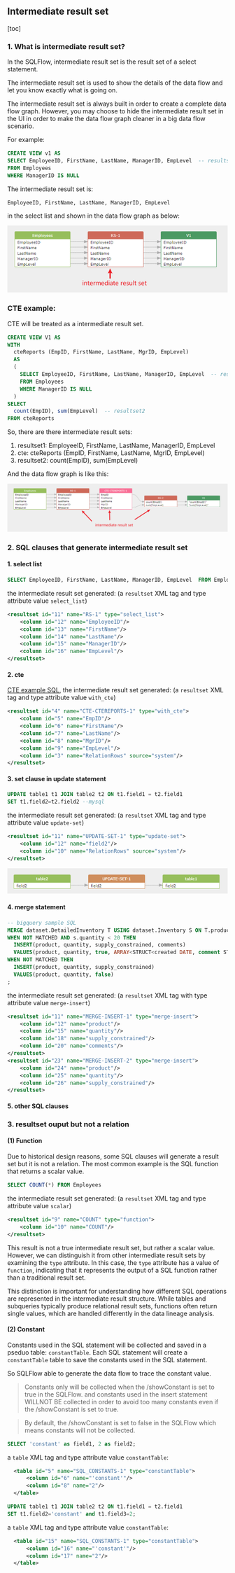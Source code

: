 ## Intermediate result set

[toc]

### 1. What is intermediate result set?

In the SQLFlow, intermediate result set is the result set of a select statement.

The intermediate result set is used to show the details of the data flow and let you know exactly what is going on. 

The intermediate result set is always built in order to create a complete data flow graph. However, you may choose to hide the intermediate result set in the UI in order to make the data flow graph cleaner in a big data flow scenario.

For example:

```sql
CREATE VIEW v1 AS
SELECT EmployeeID, FirstName, LastName, ManagerID, EmpLevel  -- resultset1
FROM Employees
WHERE ManagerID IS NULL
```

The intermediate result set is:

```
EmployeeID, FirstName, LastName, ManagerID, EmpLevel
```
in the select list and shown in the data flow graph as below:

![intermediate-resultset](../../assets/images/get-started-intermediate-resultset1.png)

### CTE example:

CTE will be treated as a intermediate result set.
<a name="cte-example">
```sql
CREATE VIEW V1 AS
WITH
  cteReports (EmpID, FirstName, LastName, MgrID, EmpLevel)
  AS
  (
    SELECT EmployeeID, FirstName, LastName, ManagerID, EmpLevel  -- resultset1
    FROM Employees
    WHERE ManagerID IS NULL
  )
SELECT
  count(EmpID), sum(EmpLevel)  -- resultset2
FROM cteReports 
```
</a>
So, there are there intermediate result sets:

1. resultset1: EmployeeID, FirstName, LastName, ManagerID, EmpLevel
2. cte: cteReports (EmpID, FirstName, LastName, MgrID, EmpLevel) 
3. resultset2: count(EmpID), sum(EmpLevel)

And the data flow graph is like this:

![intermediate-resultset](../../assets/images/get-started-intermediate-resultset2.png)

### 2. SQL clauses that generate intermediate result set

#### 1. select list
```sql
SELECT EmployeeID, FirstName, LastName, ManagerID, EmpLevel  FROM Employees
```

the intermediate result set generated: (a `resultset` XML tag and type attribute value `select_list`)

```xml
<resultset id="11" name="RS-1" type="select_list">
    <column id="12" name="EmployeeID"/>
    <column id="13" name="FirstName"/>
    <column id="14" name="LastName"/>
    <column id="15" name="ManagerID"/>
    <column id="16" name="EmpLevel"/>
</resultset>
```


#### 2. cte
[CTE example SQL](#cte-example), the intermediate result set generated: (a `resultset` XML tag and type attribute value `with_cte`)
```xml
<resultset id="4" name="CTE-CTEREPORTS-1" type="with_cte">
    <column id="5" name="EmpID"/>
    <column id="6" name="FirstName"/>
    <column id="7" name="LastName"/>
    <column id="8" name="MgrID"/>
    <column id="9" name="EmpLevel"/>
    <column id="3" name="RelationRows" source="system"/>
</resultset>
```

#### 3. set clause in update statement
```sql
UPDATE table1 t1 JOIN table2 t2 ON t1.field1 = t2.field1 
SET t1.field2=t2.field2 --mysql
```

the intermediate result set generated: (a `resultset` XML tag and type attribute value `update-set`)

```xml
<resultset id="11" name="UPDATE-SET-1" type="update-set">
    <column id="12" name="field2"/>
    <column id="10" name="RelationRows" source="system"/>
</resultset>
```

![update-set](../../assets/images/get-started-intermediate-resultset3.png)

#### 4. merge statement

```sql
-- bigquery sample SQL
MERGE dataset.DetailedInventory T USING dataset.Inventory S ON T.product = S.product
WHEN NOT MATCHED AND s.quantity < 20 THEN
  INSERT(product, quantity, supply_constrained, comments)
  VALUES(product, quantity, true, ARRAY<STRUCT<created DATE, comment STRING>>[(DATE('2016-01-01'), 'comment1')])
WHEN NOT MATCHED THEN
  INSERT(product, quantity, supply_constrained)
  VALUES(product, quantity, false)
;
```

the intermediate result set generated: (a `resultset` XML tag with type attribute value `merge-insert`)

```xml
<resultset id="11" name="MERGE-INSERT-1" type="merge-insert">
    <column id="12" name="product"/>
    <column id="15" name="quantity"/>
    <column id="18" name="supply_constrained"/>
    <column id="20" name="comments"/>
</resultset>
<resultset id="23" name="MERGE-INSERT-2" type="merge-insert">
    <column id="24" name="product"/>
    <column id="25" name="quantity"/>
    <column id="26" name="supply_constrained"/>
</resultset>
```

#### 5. other SQL clauses

### 3. resultset ouput but not a relation

#### (1) Function
Due to historical design reasons, some SQL clauses will generate a result set but it is not a relation. The most common example is the SQL function that returns a scalar value.

```sql
SELECT COUNT(*) FROM Employees
```

the intermediate result set generated: (a `resultset` XML tag and type attribute value `scalar`)

```xml
<resultset id="9" name="COUNT" type="function">
    <column id="10" name="COUNT"/>
</resultset>
```

This result is not a true intermediate result set, but rather a scalar value. However, we can distinguish it from other intermediate result sets by examining the `type` attribute. In this case, the `type` attribute has a value of `function`, indicating that it represents the output of a SQL function rather than a traditional result set.

This distinction is important for understanding how different SQL operations are represented in the intermediate result structure. While tables and subqueries typically produce relational result sets, functions often return single values, which are handled differently in the data lineage analysis.

#### (2) Constant

Constants used in the SQL statement will be collected and saved in a pseduo table: `constantTable`.
Each SQL statement will create a `constantTable` table to save the constants used in the SQL statement.

So SQLFlow able to generate the data flow to trace the constant value.
> Constants only will be collected when the /showConstant is set to true in the SQLFlow.
and constants used in the insert statement WILLNOT BE collected in order to avoid too many constants even if the /showConstant is set to true.

>By default, the /showConstant is set to false in the SQLFlow which means constants will not be collected.

```sql
SELECT 'constant' as field1, 2 as field2;
```

a `table` XML tag and type attribute value `constantTable`:

```xml
  <table id="5" name="SQL_CONSTANTS-1" type="constantTable">
      <column id="6" name="'constant'"/>
      <column id="8" name="2"/>
  </table>
```

```sql
UPDATE table1 t1 JOIN table2 t2 ON t1.field1 = t2.field1 
SET t1.field2='constant' and t1.field3=2;
```

a `table` XML tag and type attribute value `constantTable`:

```xml
  <table id="15" name="SQL_CONSTANTS-1" type="constantTable">
      <column id="16" name="'constant'"/>
      <column id="17" name="2"/>
  </table>
```
